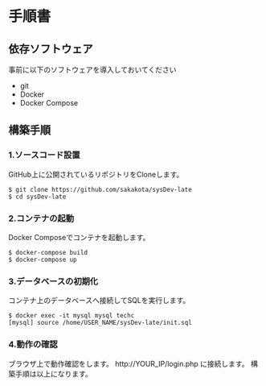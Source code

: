 # 手順書

## 依存ソフトウェア
事前に以下のソフトウェアを導入しておいてください
* git
* Docker
* Docker Compose

## 構築手順
### 1.ソースコード設置
GitHub上に公開されているリポジトリをCloneします。
```
$ git clone https://github.com/sakakota/sysDev-late
$ cd sysDev-late
```

### 2.コンテナの起動
Docker Composeでコンテナを起動します。
```
$ docker-compose build
$ docker-compose up
```

### 3.データベースの初期化
コンテナ上のデータベースへ接続してSQLを実行します。
```
$ docker exec -it mysql mysql techc
[mysql] source /home/USER_NAME/sysDev-late/init.sql
```
### 4.動作の確認
ブラウザ上で動作確認をします。
http://YOUR_IP/login.php に接続します。
構築手順は以上になります。
